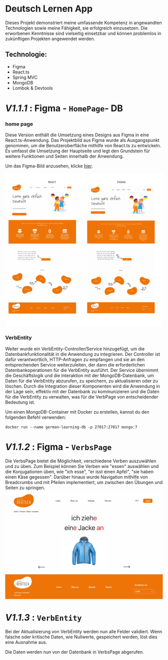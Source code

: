 # Deutsch Lernen App

Dieses Projekt demonstriert meine umfassende Kompetenz in angewandten Technologien sowie meine Fähigkeit, sie erfolgreich einzusetzen. Die erworbenen Kenntnisse sind vielseitig einsetzbar und können problemlos in zukünftigen Projekten angewendet werden.

## Technologie:
- Figma
- React.ts
- Spring MVC
- MongoDB
- Lombok & Devtools


# **_V1.1.1_** : Figma - `HomePage`- DB 

### home page
Diese Version enthält die Umsetzung eines Designs aus Figma in eine React.ts-Anwendung. Das Projektbild aus Figma wurde als Ausgangspunkt genommen, um die Benutzeroberfläche mithilfe von React.ts zu entwickeln. Es umfasst die Umsetzung der Hauptseite und legt den Grundstein für weitere Funktionen und Seiten innerhalb der Anwendung.

Um das Figma-Bild anzusehen, klicke [hier](images/v1.0.1/Main_page_DEU.jpg).

![firma.v1.0.1](images/v1.0.1/v1.0.1.png)

### VerbEntity

Weiter wurde ein VerbEntity-Controller/Service hinzugefügt, um die Datenbankfunktionalität in die Anwendung zu integrieren. Der Controller ist dafür verantwortlich, HTTP-Anfragen zu empfangen und sie an den entsprechenden Service weiterzuleiten, der dann die erforderlichen Datenbankoperationen für die VerbEntity ausführt. Der Service übernimmt die Geschäftslogik und die Interaktion mit der MongoDB-Datenbank, um Daten für die VerbEntity abzurufen, zu speichern, zu aktualisieren oder zu löschen.  Durch die Integration dieser Komponenten wird die Anwendung in der Lage sein, effektiv mit der Datenbank zu kommunizieren und die Daten für die VerbEntity zu verwalten, was für die VerbPage von entscheidender Bedeutung ist.

Um einen MongoDB-Container mit Docker zu erstellen, kannst du den folgenden Befehl verwenden:
```
docker run --name german-learning-db -p 27017:27017 mongo:7
```

# **_V1.1.2_** : Figma - `VerbsPage`

Die VerbsPage bietet die Möglichkeit, verschiedene Verben auszuwählen und zu üben. Zum Beispiel können Sie Verben wie "essen" auswählen und die Konjugationen üben, wie "ich esse", "er isst einen Apfel", "sie haben einen Käse gegessen". Darüber hinaus wurde Navigation mithilfe von Breadcrumbs und mit Pfeilen implementiert, um zwischen den Übungen und Seiten zu springen.
![firma.v1.0.1](images/v.1.0.2/verbsPage_V1.1.2.png)

# **_V1.1.3_** : `VerbEntity`

Bei der Aktualisierung von VerbEntity werden nun alle Felder validiert. Wenn falsche oder kritische Daten, wie Nullwerte, gespeichert werden, löst dies eine Ausnahme aus.

Die Daten werden nun von der Datenbank in VerbsPage abgerufen.












